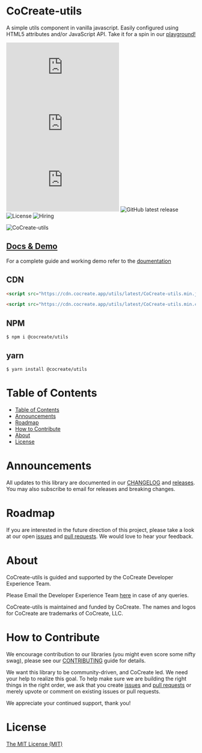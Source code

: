 # CoCreate-utils

A simple utils component in vanilla javascript. Easily configured using HTML5 attributes and/or JavaScript API. Take it for a spin in our [playground!](https://cocreate.app/docs/utils)

![minified](https://img.badgesize.io/https://cdn.cocreate.app/utils/latest/CoCreate-utils.min.js?style=flat-square&label=minified&color=orange)
![gzip](https://img.badgesize.io/https://cdn.cocreate.app/utils/latest/CoCreate-utils.min.js?compression=gzip&style=flat-square&label=gzip&color=yellow)
![brotli](https://img.badgesize.io/https://cdn.cocreate.app/utils/latest/CoCreate-utils.min.js?compression=brotli&style=flat-square&label=brotli)
![GitHub latest release](https://img.shields.io/github/v/release/CoCreate-app/CoCreate-utils?style=flat-square)
![License](https://img.shields.io/github/license/CoCreate-app/CoCreate-utils?style=flat-square)
![Hiring](https://img.shields.io/static/v1?style=flat-square&label=&message=Hiring&color=blueviolet)

![CoCreate-utils](https://cdn.cocreate.app/docs/CoCreate-utils.gif)

## [Docs & Demo](https://cocreate.app/docs/utils)

For a complete guide and working demo refer to the [doumentation](https://cocreate.app/docs/utils)

## CDN

```html
<script src="https://cdn.cocreate.app/utils/latest/CoCreate-utils.min.js"></script>
```

```html
<script src="https://cdn.cocreate.app/utils/latest/CoCreate-utils.min.css"></script>
```

## NPM

```shell
$ npm i @cocreate/utils
```

## yarn

```shell
$ yarn install @cocreate/utils
```

# Table of Contents

- [Table of Contents](#table-of-contents)
- [Announcements](#announcements)
- [Roadmap](#roadmap)
- [How to Contribute](#how-to-contribute)
- [About](#about)
- [License](#license)

<a name="announcements"></a>

# Announcements

All updates to this library are documented in our [CHANGELOG](https://github.com/CoCreate-app/CoCreate-utils/blob/master/CHANGELOG.md) and [releases](https://github.com/CoCreate-app/CoCreate-utils/releases). You may also subscribe to email for releases and breaking changes.

<a name="roadmap"></a>

# Roadmap

If you are interested in the future direction of this project, please take a look at our open [issues](https://github.com/CoCreate-app/CoCreate-utils/issues) and [pull requests](https://github.com/CoCreate-app/CoCreate-utils/pulls). We would love to hear your feedback.

<a name="about"></a>

# About

CoCreate-utils is guided and supported by the CoCreate Developer Experience Team.

Please Email the Developer Experience Team [here](mailto:develop@cocreate.app) in case of any queries.

CoCreate-utils is maintained and funded by CoCreate. The names and logos for CoCreate are trademarks of CoCreate, LLC.

<a name="contribute"></a>

# How to Contribute

We encourage contribution to our libraries (you might even score some nifty swag), please see our [CONTRIBUTING](https://github.com/CoCreate-app/CoCreate-utils/blob/master/CONTRIBUTING.md) guide for details.

We want this library to be community-driven, and CoCreate led. We need your help to realize this goal. To help make sure we are building the right things in the right order, we ask that you create [issues](https://github.com/CoCreate-app/CoCreate-utils/issues) and [pull requests](https://github.com/CoCreate-app/CoCreate-utils/pulls) or merely upvote or comment on existing issues or pull requests.

We appreciate your continued support, thank you!

# License

[The MIT License (MIT)](https://github.com/CoCreate-app/CoCreate-utils/blob/master/LICENSE)
